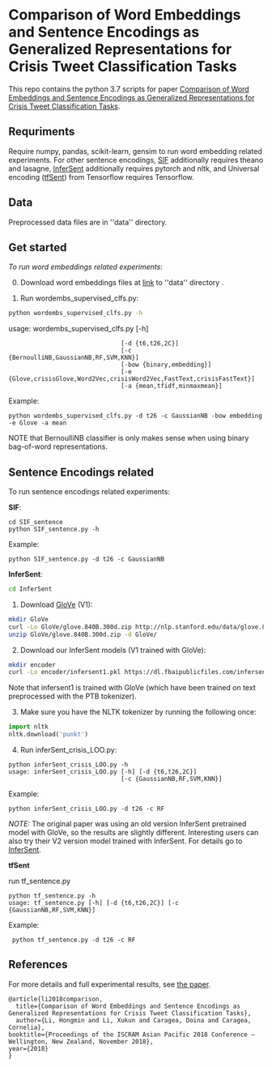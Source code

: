 # Comparison of Word Embeddings and Sentence Encodings as Generalized Representations for Crisis Tweet Classification Tasks

This repo contains the python 3.7 scripts for paper [Comparison of Word Embeddings and Sentence Encodings as Generalized Representations for Crisis Tweet Classification Tasks](https://pdfs.semanticscholar.org/6787/1d198386f513f86c71cc603d993b85d5709f.pdf).

## Requriments

Require numpy, pandas, scikit-learn, gensim to run word embedding related experiments. For other sentence encodings, [SIF](https://github.com/PrincetonML/SIF) additionally requires theano and lasagne, [InferSent](https://github.com/facebookresearch/InferSent) additionally requires pytorch and nltk, and Universal encoding ([tfSent](https://tfhub.dev/google/universal-sentence-encoder/1)) from Tensorflow requires Tensorflow.

## Data
Preprocessed data files are in ''data'' directory.


## Get started
*To run word embeddings related experiments:* 

0) Download word embeddings files at [link](http://people.beocat.ksu.edu/~hongminli/) to ''data'' directory .

1) Run wordembs\_supervised\_clfs.py:
```bash
python wordembs_supervised_clfs.py -h
```

usage: wordembs\_supervised\_clfs.py [-h] 

                                   [-d {t6,t26,2C}]
                                   [-c {BernoulliNB,GaussianNB,RF,SVM,KNN}]
                                   [-bow {binary,embedding}]
                                   [-e {Glove,crisisGlove,Word2Vec,crisisWord2Vec,FastText,crisisFastText}]
                                   [-a {mean,tfidf,minmaxmean}]

Example:
```
python wordembs_supervised_clfs.py -d t26 -c GaussianNB -bow embedding -e Glove -a mean
```

NOTE that BernoulliNB classifier is only makes sense when using binary bag-of-word representations.

## Sentence Encodings related
To run sentence encodings related experiments:

 **SIF**:
>
    cd SIF_sentence
    python SIF_sentence.py -h

Example:
```
python SIF_sentence.py -d t26 -c GaussianNB
```

 **InferSent**:

```bash
cd InferSent
```

1) Download [GloVe](https://nlp.stanford.edu/projects/glove/) (V1):
```bash
mkdir GloVe
curl -Lo GloVe/glove.840B.300d.zip http://nlp.stanford.edu/data/glove.840B.300d.zip
unzip GloVe/glove.840B.300d.zip -d GloVe/
```

2) Download our InferSent models (V1 trained with GloVe):
```bash
mkdir encoder
curl -Lo encoder/infersent1.pkl https://dl.fbaipublicfiles.com/infersent/infersent1.pkl
```
Note that infersent1 is trained with GloVe (which have been trained on text preprocessed with the PTB tokenizer).

3) Make sure you have the NLTK tokenizer by running the following once:
```python
import nltk
nltk.download('punkt')
```

4) Run inferSent\_crisis\_LOO.py:
```
python inferSent_crisis_LOO.py -h
usage: inferSent_crisis_LOO.py [-h] [-d {t6,t26,2C}]
                               [-c {GaussianNB,RF,SVM,KNN}]
```

Example:

```
python inferSent_crisis_LOO.py -d t26 -c RF
```

*NOTE:* The original paper was using an old version InferSent pretrained model with GloVe, so the results are slightly different. Interesting users can also try their V2 version model trained with InferSent. For details go to [InferSent](https://github.com/facebookresearch/InferSent).


**tfSent**


run tf\_sentence.py
```
python tf_sentence.py -h
usage: tf_sentence.py [-h] [-d {t6,t26,2C}] [-c {GaussianNB,RF,SVM,KNN}]
```
Example:
```
 python tf_sentence.py -d t26 -c RF
```


## References
For more details and full experimental results, see [the paper](https://pdfs.semanticscholar.org/6787/1d198386f513f86c71cc603d993b85d5709f.pdf).

```
@article{li2018comparison,
  title={Comparison of Word Embeddings and Sentence Encodings as Generalized Representations for Crisis Tweet Classification Tasks},
  author={Li, Hongmin and Li, Xukun and Caragea, Doina and Caragea, Cornelia},
booktitle={Proceedings of the ISCRAM Asian Pacific 2018 Conference – Wellington, New Zealand, November 2018},
year={2018}
}
```
